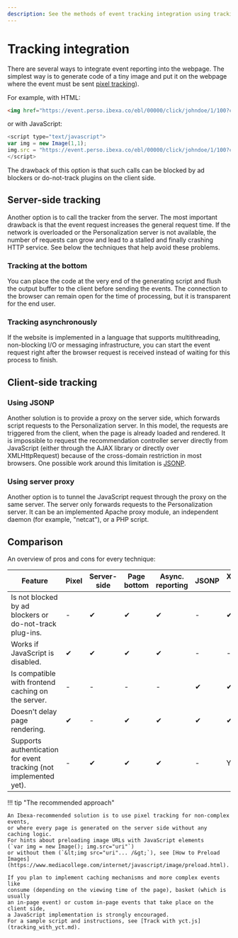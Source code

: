 ```yaml
---
description: See the methods of event tracking integration using tracking from server or from client-side.
---
```


# Tracking integration

There are several ways to integrate event reporting into the webpage. 
The simplest way is to generate code of a tiny image and put it on the webpage 
where the event must be sent [pixel tracking](integrate_system_service.md#track-events)).

For example, with HTML: 

``` html
<img href="https://event.perso.ibexa.co/ebl/00000/click/johndoe/1/100?categorypath=/a/ab/abc" width="1" height="1">
```

or with JavaScript:

``` js
<script type="text/javascript">
var img = new Image(1,1);
img.src = "https://event.perso.ibexa.co/ebl/00000/click/johndoe/1/100?categorypath=/a/ab/abc";
</script>
```

<!-- doubled information from integrate recommendation service-->

The drawback of this option is that such calls can be blocked by ad blockers 
or do-not-track plugins on the client side.

## Server-side tracking

Another option is to call the tracker from the server. 
The most important drawback is that the event request increases the general request time. 
If the network is overloaded or the Personalization server is not available, 
the number of requests can grow and lead to a stalled and finally crashing HTTP service. 
See below the techniques that help avoid these problems.

### Tracking at the bottom

You can place the code at the very end of the generating script 
and flush the output buffer to the client before sending the events. 
The connection to the browser can remain open for the time of processing, 
but it is transparent for the end user.

### Tracking asynchronously

If the website is implemented in a language that supports multithreading, non-blocking 
I/O or messaging infrastructure, you can start the event request right after 
the browser request is received instead of waiting for this process to finish.

## Client-side tracking

### Using JSONP

Another solution is to provide a proxy on the server side, which forwards 
script requests to the Personalization server. 
In this model, the requests are triggered from the client, when the page is already 
loaded and rendered. 
It is impossible to request the recommendation controller server directly from JavaScript 
(either through the AJAX library or directly over XMLHttpRequest) because of the 
cross-domain restriction in most browsers. 
One possible work around this limitation is [JSONP](https://www.w3schools.com/js/js_json_jsonp.asp).

### Using server proxy

Another option is to tunnel the JavaScript request through the proxy on the same server. 
The server only forwards requests to the Personalization server. 
It can be an implemented Apache proxy module, an independent daemon 
(for example, "netcat"), or a PHP script.

## Comparison

An overview of pros and cons for every technique:

| Feature | Pixel | Server-side | Page bottom | Async. reporting | JSONP | XMLHttpRequest + Proxy |
|----|-----|-----|-----|-----|-----|------|
| Is not blocked by ad blockers or do-not-track plug-ins. |-|&#10004;|&#10004;|&#10004;|-|&#10004;|
| Works if JavaScript is disabled. |&#10004;|&#10004;|&#10004;|&#10004;|-|-|
| Is compatible with frontend caching on the server. |-|-|-|-|&#10004;|&#10004;|
| Doesn't delay page rendering. |&#10004;|-|&#10004;|&#10004;|&#10004;|&#10004;|
| Supports authentication for event tracking (not implemented yet). |-|&#10004;|&#10004;|&#10004;|-| Yes/No |

!!! tip "The recommended approach"

    An Ibexa-recommended solution is to use pixel tracking for non-complex events,
    or where every page is generated on the server side without any caching logic.
    For hints about preloading image URLs with JavaScript elements 
    (`var img = new Image(); img.src="uri"`)
    or without them (`&lt;img src="uri"... /&gt;`), see [How to Preload Images](https://www.mediacollege.com/internet/javascript/image/preload.html).

    If you plan to implement caching mechanisms and more complex events like 
    consume (depending on the viewing time of the page), basket (which is usually 
    an in-page event) or custom in-page events that take place on the client side, 
    a JavaScript implementation is strongly encouraged.
    For a sample script and instructions, see [Track with yct.js](tracking_with_yct.md).